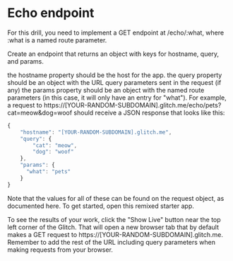 # Echo endpoint

For this drill, you need to implement a GET endpoint at /echo/:what, where :what is a named route parameter.

Create an endpoint that returns an object with keys for hostname, query, and params.

the hostname property should be the host for the app.
the query property should be an object with the URL query parameters sent in the request (if any)
the params property should be an object with the named route parameters (in this case, it will only have an entry for "what").
For example, a request to https://[YOUR-RANDOM-SUBDOMAIN].glitch.me/echo/pets?cat=meow&dog=woof should receive a JSON response that looks like this:

```javascript
{
    "hostname": "[YOUR-RANDOM-SUBDOMAIN].glitch.me",
    "query": {
        "cat": "meow",
        "dog": "woof"
    },
    "params": {
      "what": "pets"
    }
}
```

Note that the values for all of these can be found on the request object, as documented here. To get started, open this remixed starter app.

To see the results of your work, click the "Show Live" button near the top left corner of the Glitch. That will open a new browser tab that by default makes a GET request to https://[YOUR-RANDOM-SUBDOMAIN].glitch.me. Remember to add the rest of the URL including query parameters when making requests from your browser.